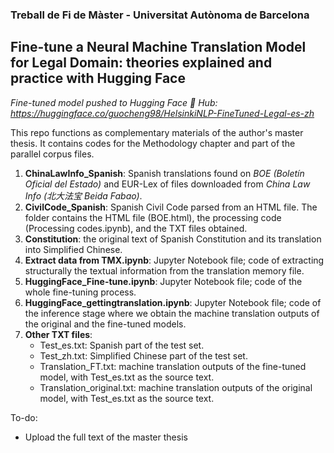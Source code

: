 ### Treball de Fi de Màster - Universitat Autònoma de Barcelona
## Fine-tune a Neural Machine Translation Model for Legal Domain: theories explained and practice with Hugging Face

*Fine-tuned model pushed to Hugging Face 🤗 Hub: https://huggingface.co/guocheng98/HelsinkiNLP-FineTuned-Legal-es-zh*



This repo functions as complementary materials of the author's master thesis. It contains codes for the Methodology chapter and part of the parallel corpus files.

1. **ChinaLawInfo_Spanish**: Spanish translations found on *BOE (Boletín Oficial del Estado)* and EUR-Lex of files downloaded from *China Law Info (北大法宝 Beida Fabao)*.
2. **CivilCode_Spanish**: Spanish Civil Code parsed from an HTML file. The folder contains the HTML file (BOE.html), the processing code (Processing codes.ipynb), and the TXT files obtained.
3. **Constitution**: the original text of Spanish Constitution and its translation into Simplified Chinese.
4. **Extract data from TMX.ipynb**: Jupyter Notebook file; code of extracting structurally the textual information from the translation memory file.
5. **HuggingFace_Fine-tune.ipynb**: Jupyter Notebook file; code of the whole fine-tuning process.
6. **HuggingFace_gettingtranslation.ipynb**: Jupyter Notebook file; code of the inference stage where we obtain the machine translation outputs of the original and the fine-tuned models.
7. **Other TXT files**:
    - Test_es.txt: Spanish part of the test set.
    - Test_zh.txt: Simplified Chinese part of the test set.
    - Translation_FT.txt: machine translation outputs of the fine-tuned model, with Test_es.txt as the source text.
    - Translation_original.txt: machine translation outputs of the original model, with Test_es.txt as the source text.

To-do:
- Upload the full text of the master thesis
